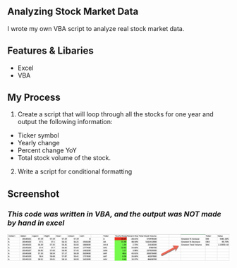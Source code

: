 ## Analyzing Stock Market Data

I wrote my own VBA script to analyze real stock market data. 

## Features & Libaries

* Excel
* VBA 

## My Process

1. Create a script that will loop through all the stocks for one year and output the following information:
  * Ticker symbol
  * Yearly change 
  * Percent change YoY
  * Total stock volume of the stock.
2. Write a script for conditional formatting

## Screenshot
### ***This code was written in VBA, and the output was NOT made by hand in excel***

![final_screenshot](screenshots/final_screenshot.png)

